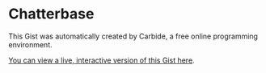 # Chatterbase

<!--STATE-- {"kernel_name":"shoelace/meta","cells":[{"probes":[{"start":1763,"end":2054,"id":"&c6h182","value_dump":{"preview":"\"\\n\\norganizer:\\n  W...!\\n\"","value":"\n\norganizer:\n  Who has suggestions for book ideas for our meeting on {date}?\n\nmembers:\n  @organizer What about {bookIdea | bookIdea}?\n\n-- 4 days --\n\norganizer:\n  Great, lets all read {book | bookIdea} for {date}. Who's [attending]?\n\n-- 4 days --\n\norganizer:\n  @attending see you all soon!\n"},"autoshowable":true,"autoexpandable":false},{"start":2247,"end":2274,"id":"&btxhpa","expanded":true,"expanded_set":true,"value_dump":null,"autoshowable":true,"autoexpandable":false},{"start":2506,"end":2678,"id":"&k4bfff","value_dump":null,"autoshowable":true,"autoexpandable":false},{"start":2680,"end":2721,"id":"&9h3puy","value_dump":{"preview":"[Object]","value":[{"id":"draft-0-joe","cue":{"id":0,"conditions":{"organizer":"exists"},"senders":["organizer"],"recipients":[],"text":"Who has suggestions for book ideas for our meeting on {date}?","casts":[],"isDraft":true},"groupId":"group1","threadId":"thread1"}]},"autoshowable":true,"autoexpandable":false},{"start":2746,"end":2787,"id":"&7e3ueh","expanded":true,"expanded_set":true,"value_dump":null,"autoshowable":true,"autoexpandable":false},{"start":3261,"end":3439,"id":"&qbkkif","expanded":true,"expanded_set":true,"value_dump":null,"autoshowable":true,"autoexpandable":false},{"start":3560,"end":3631,"id":"&gcbuov","value_dump":{"value":{"id":"group1","members":{"joe":{"uid":"joe","displayName":"Joe E"}}},"preview":"{id, members}"},"autoshowable":true,"autoexpandable":false},{"start":3653,"end":3782,"id":"&rfyyp3","value_dump":{"value":{"id":"example01","text":"Hello there buddy","from":"joe","senders":["organizer"],"casts":["alpha","beta"]},"preview":"{id, text, from, sen...}"},"autoshowable":true,"autoexpandable":false},{"start":3791,"end":4041,"id":"&m5dxxd","value_dump":null,"autoshowable":true,"autoexpandable":false},{"start":4164,"end":4203,"id":"&pvogpr","value_dump":{"preview":"{example01}","value":{"example01":{"id":"example01","text":"Hello there buddy","from":"joe","senders":["organizer"],"casts":["alpha","beta"]}}},"autoshowable":true,"autoexpandable":false},{"start":4227,"end":4264,"id":"&eojhxv","value_dump":null,"autoshowable":true,"autoexpandable":false},{"start":4273,"end":4320,"id":"&n1q25g","value_dump":null,"autoshowable":true,"autoexpandable":false},{"start":4453,"end":4459,"id":"&dlqccv","expanded":true,"expanded_set":true,"value_dump":null,"autoshowable":true,"autoexpandable":true}],"id":"scratch0","name":"example.js"},{"probes":[],"id":"&x0t4o7","name":"styles.css"},{"probes":[],"id":"&x8t90a","name":"MessageComposer.jsx"},{"probes":[],"id":"&hd4fr7","name":"suggestions.js"},{"probes":[],"id":"&1mawis","name":"MessageView.jsx"},{"probes":[],"id":"&b715ci","name":"GroupFeed.jsx"},{"probes":[{"start":125,"end":149,"id":"&jgx9ho","value_dump":{"value":"([a-zA-Z][a-zA-Z0-9]*)","preview":"\"([a-zA-Z][a-zA-Z0-9]*)\""},"autoshowable":true,"autoexpandable":false},{"start":167,"end":192,"id":"&paef2v","value_dump":{"value":"(@[a-zA-Z][a-zA-Z0-9]*)","preview":"\"(@[a-zA-Z][a-zA-Z0-9]*)\""},"autoshowable":true,"autoexpandable":false},{"start":210,"end":259,"id":"&upom24","value_dump":{"value":"(([0-9]+)\\s*(min|minutes|m|days|d|day|minute))","preview":"\"(([0-9]+)\\\\s*(min|m...))\""},"autoshowable":true,"autoexpandable":false},{"start":277,"end":287,"id":"&3ys7rg","value_dump":{"value":"([0-9]+)","preview":"\"([0-9]+)\""},"autoshowable":true,"autoexpandable":false},{"start":305,"end":321,"id":"&vsrxe8","value_dump":null,"autoshowable":true,"autoexpandable":false},{"start":344,"end":370,"id":"&x09bp3","value_dump":{"preview":"\"(([a-zA-Z][a-zA-Z0-...)))\"","value":"(([a-zA-Z][a-zA-Z0-9]*)|(([0-9]+)\\s*(min|minutes|m|days|d|day|minute)))"},"autoshowable":true,"autoexpandable":false},{"start":389,"end":427,"id":"&ejfkv5","value_dump":{"preview":"\"(([a-zA-Z][a-zA-Z0-...))*)\"","value":"(([a-zA-Z][a-zA-Z0-9]*)(,\\s*([a-zA-Z][a-zA-Z0-9]*))*)"},"autoshowable":true,"autoexpandable":false},{"start":445,"end":483,"id":"&uhmmhq","value_dump":null,"autoshowable":true,"autoexpandable":false},{"start":507,"end":555,"id":"&wxgugs","value_dump":{"preview":"\"((([a-zA-Z][a-zA-Z0...))*)\"","value":"((([a-zA-Z][a-zA-Z0-9]*)|(([0-9]+)\\s*(min|minutes|m|days|d|day|minute)))(,\\s*(([a-zA-Z][a-zA-Z0-9]*)|(([0-9]+)\\s*(min|minutes|m|days|d|day|minute))))*)"},"autoshowable":true,"autoexpandable":false},{"start":574,"end":587,"id":"&jfq2gj","value_dump":null,"autoshowable":true,"autoexpandable":false},{"start":605,"end":623,"id":"&tvmpoq","value_dump":null,"autoshowable":true,"autoexpandable":false},{"start":641,"end":688,"id":"&vhwucl","value_dump":null,"autoshowable":true,"autoexpandable":false},{"start":706,"end":747,"id":"&91c3ix","value_dump":null,"autoshowable":true,"autoexpandable":false},{"start":765,"end":799,"id":"&o7jx1m","value_dump":null,"autoshowable":true,"autoexpandable":false},{"start":817,"end":870,"id":"&a7c2ia","value_dump":null,"autoshowable":true,"autoexpandable":false},{"start":1535,"end":1557,"id":"&ivj284","expanded":true,"visible":true,"visible_set":true,"value_dump":null,"autoshowable":false,"autoexpandable":false},{"start":924,"end":3660,"id":"&2yi6cl","value_dump":null,"autoshowable":true,"autoexpandable":true}],"id":"&0xxct1","name":"parser.js"},{"probes":[],"id":"&ndk7td","name":"App.jsx"},{"probes":[],"id":"&mjqdvv","name":"storage.js"},{"probes":[],"id":"&glwgqe","name":"GroupsList.jsx"}],"kernel":null,"selections":[{"head":{"line":641,"ch":1},"anchor":{"line":641,"ch":1}}],"title":"Chatterbase","last_saved":"2016-09-05T21:22:51.719Z","last_saved_gist":null} -->

This Gist was automatically created by Carbide, a free online programming environment.

[You can view a live, interactive version of this Gist here](http://alpha.trycarbide.com/@jxe/6d5e19369ddb9cc4728510e11a3f7586).